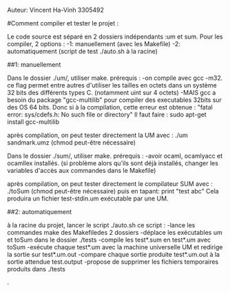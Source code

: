 Auteur: Vincent Ha-Vinh 3305492

#Comment compiler et tester le projet :

Le code source est séparé en 2 dossiers indépendants :um et sum.
Pour les compiler, 2 options :
	-1: manuellement (avec les Makefile)
	-2: automatiquement (script de test ./auto.sh à la racine)

##1: manuellement

Dans le dossier ./um/, utiliser make.
prérequis : 
	-on compile avec gcc -m32.
	 ce flag permet entre autres d'utiliser les tailles 
	 en octets dans un système 32 bits des différents types C.
	 (notamment uint sur 4 octets)
	-MAIS gcc a besoin du package "gcc-multilib" pour compiler
	 des executables 32bits sur des OS 64 bits.
	 Donc si à la compilation, cette erreur est obtenue :
	 "fatal error: sys/cdefs.h: No such file or directory"
	 Il faut faire : sudo apt-get install gcc-multilib

après compilation, on peut tester directement la UM avec :
./um sandmark.umz
(chmod peut-être nécessaire)

Dans le dossier ./sum/, utiliser make.
prérequis :
	-avoir ocaml, ocamlyacc et ocamllex installés.
	 (si problème alors qu'ils sont déjà installés, changer les
	  variables d'accès aux commandes dans le Makefile)

après compilation, on peut tester directement le compilateur SUM avec :
./toSum
(chmod peut-être nécessaire)
puis en tapant: print "test abc"
Cela produira un fichier test-stdin.um exécutable par une UM.


##2: automatiquement

à la racine du projet, lancer le script ./auto.sh
ce script : 
	-lance les commandes make des Makefiledes 2 dossiers
	-déplace les exécutables um et toSum dans le dossier ./tests
	-compile les test*.sum en test*.um avec toSum
	-exécute chaque test*.um avec la machine universelle UM et redirige 
	 la sortie sur test*.um.out
	-compare chaque sortie produite test*.um.out à la sortie attendue
	 test.output
	-propose de supprimer les fichiers temporaires produits dans ./tests

.
